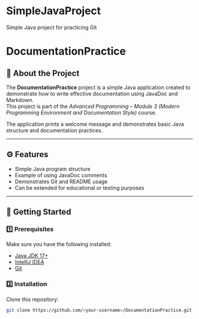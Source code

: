 # SimpleJavaProject
Simple Java project for practicing Git

# DocumentationPractice

## 📖 About the Project
The **DocumentationPractice** project is a simple Java application created to demonstrate how to write effective documentation using JavaDoc and Markdown.  
This project is part of the *Advanced Programming – Module 3 (Modern Programming Environment and Documentation Style)* course.

The application prints a welcome message and demonstrates basic Java structure and documentation practices.

---

## ⚙️ Features
- Simple Java program structure
- Example of using JavaDoc comments
- Demonstrates Git and README usage
- Can be extended for educational or testing purposes

---

## 🚀 Getting Started

### 1️⃣ Prerequisites
Make sure you have the following installed:
- [Java JDK 17+](https://www.oracle.com/java/technologies/downloads/)
- [IntelliJ IDEA](https://www.jetbrains.com/idea/download/)
- [Git](https://git-scm.com/downloads)

### 2️⃣ Installation
Clone this repository:
```bash
git clone https://github.com/<your-username>/DocumentationPractice.git
